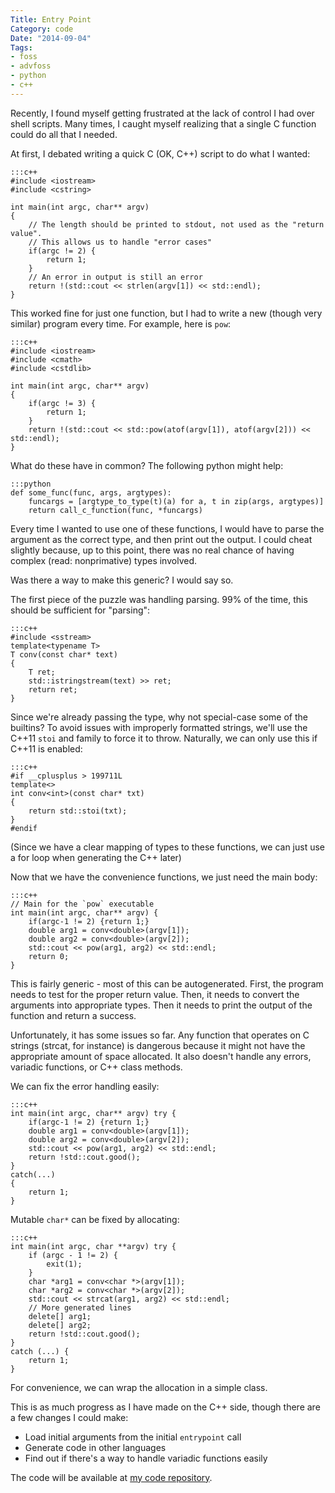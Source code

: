 ```yaml
---
Title: Entry Point
Category: code
Date: "2014-09-04"
Tags:
- foss
- advfoss
- python
- c++
---
```


Recently, I found myself getting frustrated at the lack of control I had over shell scripts. Many times, I caught myself realizing that a single C function could do all that I needed.

At first, I debated writing a quick C (OK, C++) script to do what I wanted:

	:::c++
	#include <iostream>
	#include <cstring>

	int main(int argc, char** argv)
	{
		// The length should be printed to stdout, not used as the "return value".
		// This allows us to handle "error cases"
		if(argc != 2) {
			return 1;
		}
		// An error in output is still an error
		return !(std::cout << strlen(argv[1]) << std::endl);
	}

This worked fine for just one function, but I had to write a new (though very similar) program every time. For example, here is `pow`:

	:::c++
	#include <iostream>
	#include <cmath>
	#include <cstdlib>

	int main(int argc, char** argv)
	{
		if(argc != 3) {
			return 1;
		}
		return !(std::cout << std::pow(atof(argv[1]), atof(argv[2])) << std::endl);
	}

What do these have in common? The following python might help:

	:::python
	def some_func(func, args, argtypes):
		funcargs = [argtype_to_type(t)(a) for a, t in zip(args, argtypes)]
		return call_c_function(func, *funcargs)

Every time I wanted to use one of these functions, I would have to parse the argument as the correct type, and then print out the output. I could cheat slightly because, up to this point, there was no real chance of having complex (read: nonprimative) types involved.

Was there a way to make this generic? I would say so.

The first piece of the puzzle was handling parsing. 99% of the time, this should be sufficient for "parsing":

	:::c++
	#include <sstream>
	template<typename T>
	T conv(const char* text)
	{
		T ret;
		std::istringstream(text) >> ret;
		return ret;
	}

Since we're already passing the type, why not special-case some of the builtins? To avoid issues with improperly formatted strings, we'll use the C++11 `stoi` and family to force it to throw. Naturally, we can only use this if C++11 is enabled:

	:::c++
	#if __cplusplus > 199711L
	template<>
	int conv<int>(const char* txt)
	{
		return std::stoi(txt);
	}
	#endif

(Since we have a clear mapping of types to these functions, we can just use a for loop when generating the C++ later)

Now that we have the convenience functions, we just need the main body:

	:::c++
	// Main for the `pow` executable
	int main(int argc, char** argv) {
		if(argc-1 != 2) {return 1;}
		double arg1 = conv<double>(argv[1]);
		double arg2 = conv<double>(argv[2]);
		std::cout << pow(arg1, arg2) << std::endl;
		return 0;
	}

This is fairly generic - most of this can be autogenerated. First, the program needs to test for the proper return value. Then, it needs to convert the arguments into appropriate types. Then it needs to print the output of the function and return a success.

Unfortunately, it has some issues so far. Any function that operates on C strings (strcat, for instance) is dangerous because it might not have the appropriate amount of space allocated. It also doesn't handle any errors, variadic functions, or C++ class methods.

We can fix the error handling easily:

	:::c++
	int main(int argc, char** argv) try {
		if(argc-1 != 2) {return 1;}
		double arg1 = conv<double>(argv[1]);
		double arg2 = conv<double>(argv[2]);
		std::cout << pow(arg1, arg2) << std::endl;
		return !std::cout.good();
	}
	catch(...)
	{
		return 1;
	}

Mutable `char*` can be fixed by allocating:

	:::c++
	int main(int argc, char **argv) try {
		if (argc - 1 != 2) {
			exit(1);
		}
		char *arg1 = conv<char *>(argv[1]);
		char *arg2 = conv<char *>(argv[2]);
		std::cout << strcat(arg1, arg2) << std::endl;
		// More generated lines
		delete[] arg1;
		delete[] arg2;
		return !std::cout.good();
	}
	catch (...) {
		return 1;
	}

For convenience, we can wrap the allocation in a simple class.

This is as much progress as I have made on the C++ side, though there are a few changes I could make:

- Load initial arguments from the initial `entrypoint` call
- Generate code in other languages
- Find out if there's a way to handle variadic functions easily

The code will be available at [my code repository].

[my code repository]: http://code.msoucy.me/entrypoint

